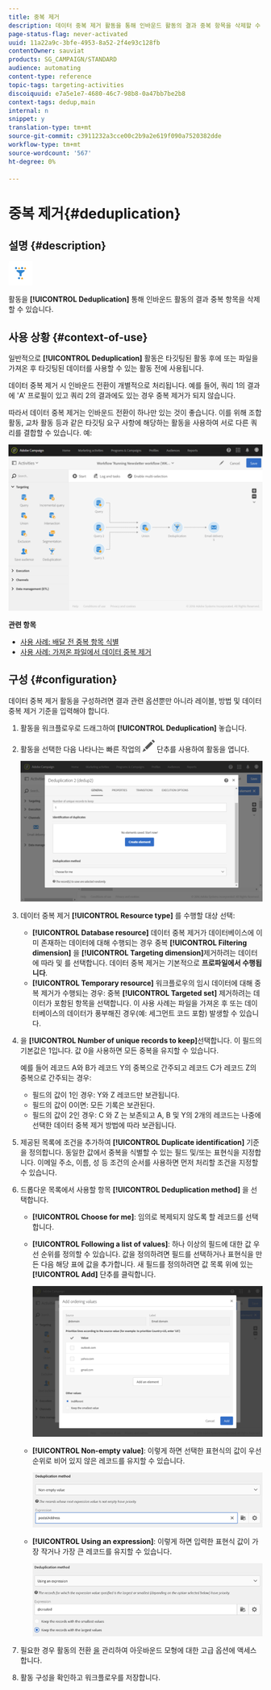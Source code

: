 ```yaml
---
title: 중복 제거
description: 데이터 중복 제거 활동을 통해 인바운드 활동의 결과 중복 항목을 삭제할 수 있습니다.
page-status-flag: never-activated
uuid: 11a22a9c-3bfe-4953-8a52-2f4e93c128fb
contentOwner: sauviat
products: SG_CAMPAIGN/STANDARD
audience: automating
content-type: reference
topic-tags: targeting-activities
discoiquuid: e7a5e1e7-4680-46c7-98b8-0a47bb7be2b8
context-tags: dedup,main
internal: n
snippet: y
translation-type: tm+mt
source-git-commit: c3911232a3cce00c2b9a2e619f090a7520382dde
workflow-type: tm+mt
source-wordcount: '567'
ht-degree: 0%

---
```



# 중복 제거{#deduplication}

## 설명 {#description}

![](assets/deduplication.png)

활동을 **[!UICONTROL Deduplication]** 통해 인바운드 활동의 결과 중복 항목을 삭제할 수 있습니다.

## 사용 상황 {#context-of-use}

일반적으로 **[!UICONTROL Deduplication]** 활동은 타깃팅된 활동 후에 또는 파일을 가져온 후 타깃팅된 데이터를 사용할 수 있는 활동 전에 사용됩니다.

데이터 중복 제거 시 인바운드 전환이 개별적으로 처리됩니다. 예를 들어, 쿼리 1의 결과에 &#39;A&#39; 프로필이 있고 쿼리 2의 결과에도 있는 경우 중복 제거가 되지 않습니다.

따라서 데이터 중복 제거는 인바운드 전환이 하나만 있는 것이 좋습니다. 이를 위해 조합 활동, 교차 활동 등과 같은 타깃팅 요구 사항에 해당하는 활동을 사용하여 서로 다른 쿼리를 결합할 수 있습니다. 예:

![](assets/dedup_bonnepratique.png)

**관련 항목**

* [사용 사례: 배달 전 중복 항목 식별](../../automating/using/identifying-duplicated-before-delivery.md)
* [사용 사례: 가져온 파일에서 데이터 중복 제거](../../automating/using/deduplicating-data-imported-file.md)

## 구성 {#configuration}

데이터 중복 제거 활동을 구성하려면 결과 관련 옵션뿐만 아니라 레이블, 방법 및 데이터 중복 제거 기준을 입력해야 합니다.

1. 활동을 워크플로우로 드래그하여 **[!UICONTROL Deduplication]** 놓습니다.
1. 활동을 선택한 다음 나타나는 빠른 작업의 ![](assets/edit_darkgrey-24px.png) 단추를 사용하여 활동을 엽니다.

   ![](assets/deduplication_1.png)

1. 데이터 중복 제거 **[!UICONTROL Resource type]** 를 수행할 대상 선택:

   * **[!UICONTROL Database resource]** 데이터 중복 제거가 데이터베이스에 이미 존재하는 데이터에 대해 수행되는 경우 중복 **[!UICONTROL Filtering dimension]** 을 **[!UICONTROL Targeting dimension]**&#x200B;제거하려는 데이터에 따라 및 를 선택합니다. 데이터 중복 제거는 기본적으로 **프로파일에서 수행됩니다**.
   * **[!UICONTROL Temporary resource]** 워크플로우의 임시 데이터에 대해 중복 제거가 수행되는 경우: 중복 **[!UICONTROL Targeted set]** 제거하려는 데이터가 포함된 항목을 선택합니다. 이 사용 사례는 파일을 가져온 후 또는 데이터베이스의 데이터가 풍부해진 경우(예: 세그먼트 코드 포함) 발생할 수 있습니다.

1. 을 **[!UICONTROL Number of unique records to keep]**&#x200B;선택합니다. 이 필드의 기본값은 1입니다. 값 0을 사용하면 모든 중복을 유지할 수 있습니다.

   예를 들어 레코드 A와 B가 레코드 Y의 중복으로 간주되고 레코드 C가 레코드 Z의 중복으로 간주되는 경우:

   * 필드의 값이 1인 경우: Y와 Z 레코드만 보관됩니다.
   * 필드의 값이 0이면: 모든 기록은 보관된다.
   * 필드의 값이 2인 경우: C 와 Z 는 보존되고 A, B 및 Y의 2개의 레코드는 나중에 선택한 데이터 중복 제거 방법에 따라 보관됩니다.

1. 제공된 목록에 조건을 추가하여 **[!UICONTROL Duplicate identification]** 기준을 정의합니다. 동일한 값에서 중복을 식별할 수 있는 필드 및/또는 표현식을 지정합니다. 이메일 주소, 이름, 성 등 조건의 순서를 사용하면 먼저 처리할 조건을 지정할 수 있습니다.
1. 드롭다운 목록에서 사용할 항목 **[!UICONTROL Deduplication method]** 을 선택합니다.

   * **[!UICONTROL Choose for me]**: 임의로 복제되지 않도록 할 레코드를 선택합니다.
   * **[!UICONTROL Following a list of values]**: 하나 이상의 필드에 대한 값 우선 순위를 정의할 수 있습니다. 값을 정의하려면 필드를 선택하거나 표현식을 만든 다음 해당 표에 값을 추가합니다. 새 필드를 정의하려면 값 목록 위에 있는 **[!UICONTROL Add]** 단추를 클릭합니다.

      ![](assets/deduplication_2.png)

   * **[!UICONTROL Non-empty value]**: 이렇게 하면 선택한 표현식의 값이 우선 순위로 비어 있지 않은 레코드를 유지할 수 있습니다.

      ![](assets/deduplication_3.png)

   * **[!UICONTROL Using an expression]**: 이렇게 하면 입력한 표현식 값이 가장 작거나 가장 큰 레코드를 유지할 수 있습니다.

      ![](assets/deduplication_4.png)

1. 필요한 경우 활동의 전환 [을](../../automating/using/activity-properties.md) 관리하여 아웃바운드 모형에 대한 고급 옵션에 액세스합니다.
1. 활동 구성을 확인하고 워크플로우를 저장합니다.
